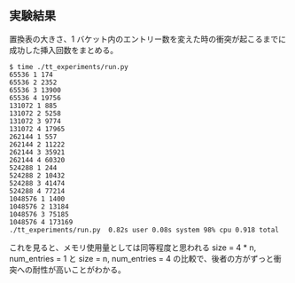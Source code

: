 ## 実験結果

置換表の大きさ、1 バケット内のエントリー数を変えた時の衝突が起こるまでに成功した挿入回数をまとめる。

```
$ time ./tt_experiments/run.py
65536 1 174
65536 2 2352
65536 3 13900
65536 4 19756
131072 1 885
131072 2 5258
131072 3 9774
131072 4 17965
262144 1 557
262144 2 11222
262144 3 35921
262144 4 60320
524288 1 244
524288 2 10432
524288 3 41474
524288 4 77214
1048576 1 1400
1048576 2 13184
1048576 3 75185
1048576 4 173169
./tt_experiments/run.py  0.82s user 0.08s system 98% cpu 0.918 total
```

これを見ると、メモリ使用量としては同等程度と思われる size = 4 * n, num_entries = 1 と size = n, num_entries = 4 の比較で、後者の方がずっと衝突への耐性が高いことがわかる。
